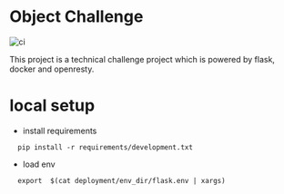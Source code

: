 # Object Challenge

![ci](https://github.com/mohammadmasoumi/object_challenge/workflows/ci/badge.svg)

This project is a technical challenge project which is powered by flask, docker and openresty.

# local setup

  - install requirements
  ```shell script
    pip install -r requirements/development.txt
  ```
  - load env
  ```shell script
    export  $(cat deployment/env_dir/flask.env | xargs)
  ```
